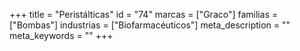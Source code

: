 +++
title = "Peristálticas"
id = "74"
marcas = ["Graco"]
familias = ["Bombas"]
industrias = ["Biofarmacéuticos"]
meta_description = ""
meta_keywords = ""
+++
